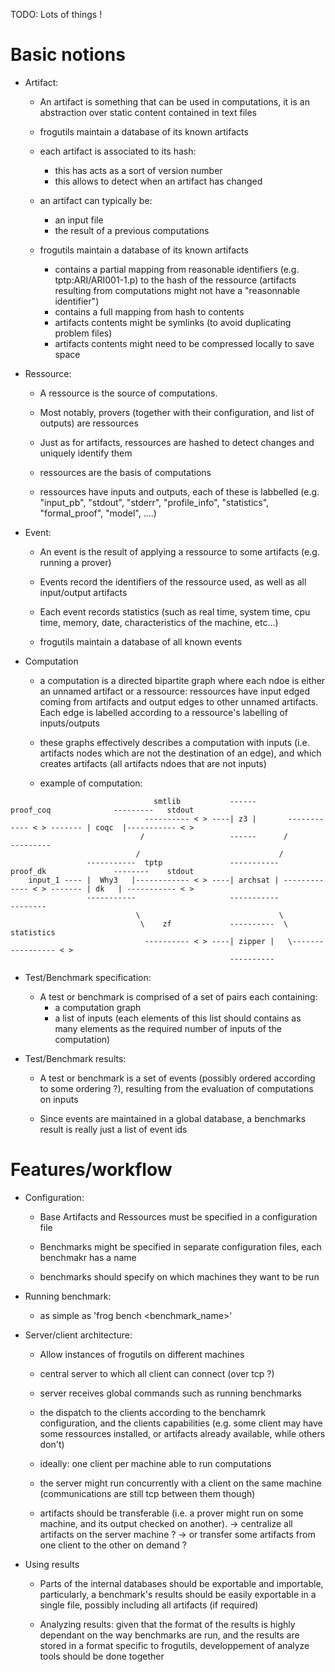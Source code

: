 
TODO: Lots of things !


Basic notions
=============

* Artifact:

  - An artifact is something that can be used in computations,
    it is an abstraction over static content contained in text files

  - frogutils maintain a database of its known artifacts

  - each artifact is associated to its hash:
    + this has acts as a sort of version number
    + this allows to detect when an artifact has changed

  - an artifact can typically be:
    + an input file
    + the result of a previous computations

  - frogutils maintain a database of its known artifacts
    + contains a partial mapping from reasonable identifiers (e.g. tptp:ARI/ARI001-1.p)
      to the hash of the ressource (artifacts resulting from computations might not have
      a "reasonnable identifier")
    + contains a full mapping from hash to contents
    + artifacts contents might be symlinks (to avoid duplicating problem files)
    + artifacts contents might need to be compressed locally to save space

* Ressource:

  - A ressource is the source of computations.

  - Most notably, provers (together with their configuration, and list of outputs)
    are ressources

  - Just as for artifacts, ressources are hashed to detect changes and uniquely identify them

  - ressources are the basis of computations

  - ressources have inputs and outputs, each of these is labbelled (e.g. "input_pb", "stdout",
    "stderr", "profile_info", "statistics", "formal_proof", "model", ....)

* Event:

  - An event is the result of applying a ressource to some artifacts (e.g. running a prover)

  - Events record the identifiers of the ressource used, as well as all input/output artifacts

  - Each event records statistics (such as real time, system time, cpu time, memory,
    date, characteristics of the machine, etc...)

  - frogutils maintain a database of all known events


* Computation

  - a computation is a directed bipartite graph where each ndoe is either an unnamed artifact
    or a ressource: ressources have input edged coming from artifacts and output edges to other
    unnamed artifacts. Each edge is labelled according to a ressource's labelling of inputs/outputs

  - these graphs effectively describes a computation with inputs (i.e. artifacts nodes which are not
    the destination of an edge), and which creates artifacts (all artifacts ndoes that are not inputs)

  - example of computation:
```
                                smtlib           ------         proof_coq              ---------   stdout
                              ---------- < > ----| z3 |       ------------ < > ------- | coqc  |----------- < >
                             /                   ------      /                         ---------
                            /                               /
                 -----------  tptp               -----------    proof_dk               --------    stdout
    input_1 ---- |  Why3   |------------ < > ----| archsat | ------------- < > ------- | dk   | ----------- < >
                 -----------                     -----------                           --------
                            \                               \
                             \    zf             ----------  \    statistics
                              ---------- < > ----| zipper |   \----------------- < >
                                                 ----------
```

* Test/Benchmark specification:

  - A test or benchmark is comprised of a set of pairs each containing:
    + a computation graph
    + a list of inputs (each elements of this list should contains as many elements as the required number of inputs of the computation)

* Test/Benchmark results:

  - A test or benchmark is a set of events (possibly ordered according to some ordering ?), resulting from the evaluation
    of computations on inputs

  - Since events are maintained in a global database, a benchmarks result is really just a list of event ids


Features/workflow
=================

* Configuration:

  - Base Artifacts and Ressources must be specified in a configuration file

  - Benchmarks might be specified in separate configuration files,
    each benchmakr has a name

  - benchmarks should specify on which machines they want to be run


* Running benchmark:

  - as simple as 'frog bench <benchmark_name>'


* Server/client architecture:

  - Allow instances of frogutils on different machines

  - central server to which all client can connect (over tcp ?)

  - server receives global commands such as running benchmarks

  - the dispatch to the clients according to the benchamrk configuration,
    and the clients capabilities (e.g. some client may have some ressources installed,
    or artifacts already available, while others don't)

  - ideally: one client per machine able to run computations

  - the server might run concurrently with a client on the same machine
    (communications are still tcp between them though)

  - artifacts should be transferable (i.e. a prover might run on some machine,
    and its output checked on another).
    -> centralize all artifacts on the server machine ?
    -> or transfer some artifacts from one client to the other on demand ?


* Using results

  - Parts of the internal databases should be exportable and importable,
    particularly, a benchmark's results should be easily exportable in
    a single file, possibly including all artifacts (if required)

  - Analyzing results: given that the format of the results is highly
    dependant on the way benchmarks are run, and the results are stored
    in a format specific to frogutils, developpement of analyze tools should
    be done together




